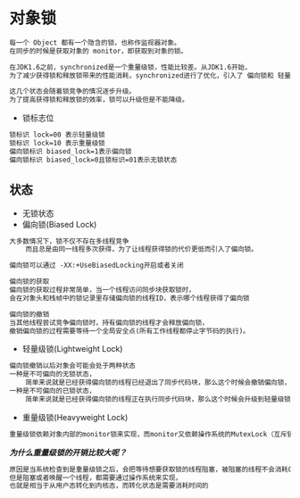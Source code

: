 # 对象锁
```md
每一个 Object 都有一个隐含的锁，也称作监视器对象。
在同步的时候是获取对象的 monitor，即获取到对象的锁。
```
```md
在JDK1.6之前，synchronized是一个重量级锁，性能比较差。从JDK1.6开始，
为了减少获得锁和释放锁带来的性能消耗，synchronized进行了优化，引入了 偏向锁和 轻量级锁的概念。

这几个状态会随着锁竞争的情况逐步升级。
为了提高获得锁和释放锁的效率，锁可以升级但是不能降级。
```
* 锁标志位
```md
锁标识 lock=00 表示轻量级锁
锁标识 lock=10 表示重量级锁
偏向锁标识 biased_lock=1表示偏向锁
偏向锁标识 biased_lock=0且锁标识=01表示无锁状态
```

## 状态
* 无锁状态
* 偏向锁(Biased Lock)
```md
大多数情况下，锁不仅不存在多线程竞争
	而且总是由同一线程多次获得，为了让线程获得锁的代价更低而引入了偏向锁。
```
```md
偏向锁可以通过 -XX:+UseBiasedLocking开启或者关闭
```
```md
偏向锁的获取
偏向锁的获取过程非常简单，当一个线程访问同步块获取锁时，
会在对象头和栈帧中的锁记录里存储偏向锁的线程ID，表示哪个线程获得了偏向锁
```
```md
偏向锁的撤销
当其他线程尝试竞争偏向锁时，持有偏向锁的线程才会释放偏向锁，
撤销偏向锁的过程需要等待一个全局安全点(所有工作线程都停止字节码的执行)。
```
* 轻量级锁(Lightweight Lock)
```md
偏向锁撤销以后对象会可能会处于两种状态
一种是不可偏向的无锁状态，
	简单来说就是已经获得偏向锁的线程已经退出了同步代码块，那么这个时候会撤销偏向锁，并升级为轻量级锁
一种是不可偏向的已锁状态，
	简单来说就是已经获得偏向锁的线程正在执行同步代码块，那么这个时候会升级到轻量级锁并且被原持有锁的线程获得锁
```
* 重量级锁(Heavyweight Lock)
```md
重量级锁依赖对象内部的monitor锁来实现，而monitor又依赖操作系统的MutexLock（互斥锁）
```
***为什么重量级锁的开销比较大呢？***
```md
原因是当系统检查到是重量级锁之后，会把等待想要获取锁的线程阻塞，被阻塞的线程不会消耗CPU，
但是阻塞或者唤醒一个线程，都需要通过操作系统来实现，
也就是相当于从用户态转化到内核态，而转化状态是需要消耗时间的
```